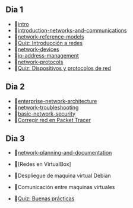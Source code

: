 ## Dia 1

- 📗[intro](./intro.es.md)
- 📗[introduction-networks-and-communications](./introduction-networks-and-communications.es.md)
- 📗[network-reference-models](./network-reference-models.es.md)
- 📝[Quiz: Introducción a redes](./quizzes/best-practices.es.json)
- 📗[network-devices](./network-devices.es.md)
- 📗[ip-address-management](./ip-address-management.es.md)
- 📗[network-protocols](./network-protocols.es.md)
- 📝[Quiz: Dispositivos y protocolos de red](./quizzes/best-practices.es.json)

## Dia 2

- 📗[enterprise-network-architecture](./enterprise-network-architecture.es.md)
- 📗[network-troubleshooting](./network-troubleshooting.es.md)
- 📗[basic-network-security](./basic-network-security.es.md)
- 🧪[Corregir red en Packet Tracer](???)

## Dia 3

- 📗[network-planning-and-documentation](./network-planning-and-documentation.es.md)
- 📗[Redes en VirtualBox]
- 🧪Despliegue de maquina virtual Debian
- 🧪Comunicación entre maquinas virtuales


- 📝[Quiz: Buenas prácticas](./quizzes/best-practices.es.json)